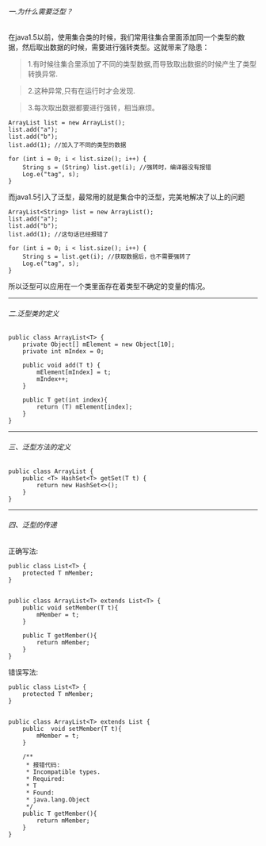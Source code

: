 
###### 一.为什么需要泛型？
在java1.5以前，使用集合类的时候，我们常用往集合里面添加同一个类型的数据，然后取出数据的时候，需要进行强转类型。这就带来了隐患：
>1.有时候往集合里添加了不同的类型数据,而导致取出数据的时候产生了类型转换异常.

>2.这种异常,只有在运行时才会发现.

>3.每次取出数据都要进行强转，相当麻烦。


    ArrayList list = new ArrayList();
    list.add("a");
    list.add("b");
    list.add(1); //加入了不同的类型的数据
    
    for (int i = 0; i < list.size(); i++) {
        String s = (String) list.get(i); //强转时，编译器没有报错
        Log.e("tag", s);
    }

而java1.5引入了泛型，最常用的就是集合中的泛型，完美地解决了以上的问题

    ArrayList<String> list = new ArrayList();
    list.add("a");
    list.add("b");
    list.add(1); //这句话已经报错了

    for (int i = 0; i < list.size(); i++) {
        String s = list.get(i); //获取数据后，也不需要强转了
        Log.e("tag", s);
    }

所以泛型可以应用在一个类里面存在着类型不确定的变量的情况。

------


###### 二.泛型类的定义

	public class ArrayList<T> {
	    private Object[] mElement = new Object[10];
	    private int mIndex = 0;
	
	    public void add(T t) {
	        mElement[mIndex] = t;
	        mIndex++;
	    }
	    
	    public T get(int index){
	        return (T) mElement[index];
	    }
	}


------

###### 三、泛型方法的定义

	public class ArrayList {
	    public <T> HashSet<T> getSet(T t) {
	        return new HashSet<>();
	    }
	}


------

###### 四、泛型的传递
正确写法:

	public class List<T> {
	    protected T mMember;
	}
	
	
	public class ArrayList<T> extends List<T> {
	    public void setMember(T t){
	        mMember = t;
	    }
	
	    public T getMember(){
	        return mMember;
	    }
	}
	
错误写法:

    public class List<T> {
        protected T mMember;
    }


    public class ArrayList<T> extends List {
        public  void setMember(T t){
            mMember = t;
        }

        /**
         * 报错代码:
         * Incompatible types.
         * Required:
         * T
         * Found:
         * java.lang.Object
         */
        public T getMember(){
            return mMember;
        }
    }
